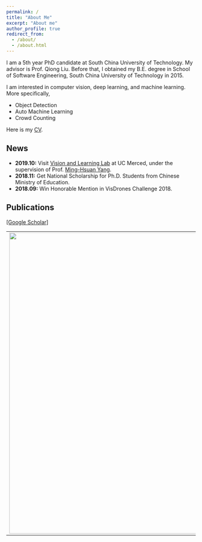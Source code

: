 ```yaml
---
permalink: /
title: "About Me"
excerpt: "About me"
author_profile: true
redirect_from: 
  - /about/
  - /about.html
---
```


I am a 5th year PhD candidate at South China University of Technology. My advisor is Prof. Qiong Liu. Before that, I obtained my B.E. degree in School of Software Engineering, South China University of Technology in 2015.

I am interested in computer vision, deep learning, and machine learning. More specifically,

- Object Detection
- Auto Machine Learning
- Crowd Counting

Here is my [CV]().

## News

- **2019.10:**  Visit [Vision and Learning Lab](http://vllab.ucmerced.edu/) at UC Merced, under the supervision of Prof. [Ming-Hsuan Yang](https://faculty.ucmerced.edu/mhyang/). 
- **2018.11:**  Get National Scholarship for Ph.D. Students from Chinese Ministry of Education.
- **2018.09:**  Win Honorable Mention in VisDrones Challenge 2018. 

## Publications

[\[Google Scholar\]](https://scholar.google.com/citations?hl=en&user=80d4v4kAAAAJ)

<table style="border: none; border-collapse: collapse;" border="0"> 

<tr style="border-collapse: separate; border-spacing:30em;">

<td style="border-collapse: collapse; border: none;">
<img src="" width="800"/>
</td>

<td style="border-collapse: collapse; border: none;">
Scale adaptive image cropping for UAV object detection. Neurocomputing, 2019.
  
<b>Jingkai Zhou</b>, Chi-Man Vong, Qiong Liu*, Zhenyu Wang. 
<br>

<img src="http://thefoxofsky.github.io/images/pdf_icon.png" width="20" height="20" hspace="5">
<span><a href="https://arxiv.org/abs/1909.11895">paper</a></span>
<br>
<br>
</td>
</tr>

</table>
